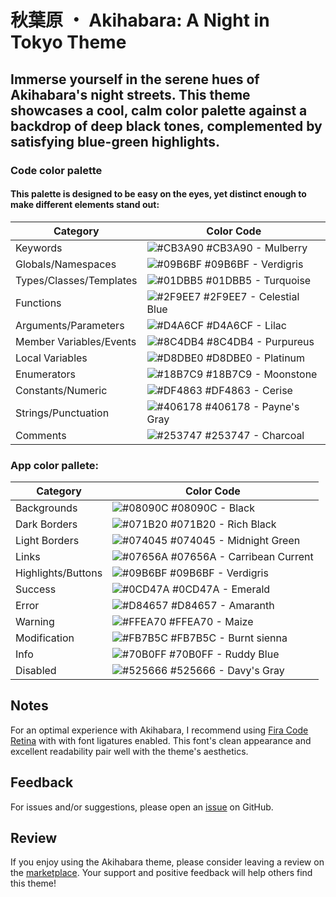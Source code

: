 # 秋葉原 ・ Akihabara: A Night in Tokyo Theme

## Immerse yourself in the serene hues of Akihabara's night streets. This theme showcases a cool, calm color palette against a backdrop of deep black tones, complemented by satisfying blue-green highlights.

### Code color palette

#### This palette is designed to be easy on the eyes, yet distinct enough to make different elements stand out:

| Category                   | Color Code                 |
|----------------------------|----------------------------|
| Keywords                   | ![#CB3A90](https://via.placeholder.com/15/CB3A90/000000?text=+) #CB3A90 - Mulberry |
| Globals/Namespaces         | ![#09B6BF](https://via.placeholder.com/15/09B6BF/000000?text=+) #09B6BF - Verdigris |
| Types/Classes/Templates    | ![#01DBB5](https://via.placeholder.com/15/01DBB5/000000?text=+) #01DBB5 - Turquoise |
| Functions                  | ![#2F9EE7](https://via.placeholder.com/15/2F9EE7/000000?text=+) #2F9EE7 - Celestial Blue |
| Arguments/Parameters       | ![#D4A6CF](https://via.placeholder.com/15/D4A6CF/000000?text=+) #D4A6CF - Lilac |
| Member Variables/Events    | ![#8C4DB4](https://via.placeholder.com/15/8C4DB4/000000?text=+) #8C4DB4 - Purpureus |
| Local Variables            | ![#D8DBE0](https://via.placeholder.com/15/D8DBE0/000000?text=+) #D8DBE0 - Platinum |
| Enumerators                | ![#18B7C9](https://via.placeholder.com/15/18B7C9/000000?text=+) #18B7C9 - Moonstone |
| Constants/Numeric          | ![#DF4863](https://via.placeholder.com/15/DF4863/000000?text=+) #DF4863 - Cerise |
| Strings/Punctuation        | ![#406178](https://via.placeholder.com/15/406178/000000?text=+) #406178 - Payne's Gray |
| Comments                   | ![#253747](https://via.placeholder.com/15/253747/000000?text=+) #253747 - Charcoal |

### App color pallete:

| Category              | Color Code                 |
|-----------------------|----------------------------|
| Backgrounds           | ![#08090C](https://via.placeholder.com/15/08090C/000000?text=+) #08090C - Black |
| Dark Borders          | ![#071B20](https://via.placeholder.com/15/071B20/000000?text=+) #071B20 - Rich Black |
| Light Borders         | ![#074045](https://via.placeholder.com/15/074045/000000?text=+) #074045 - Midnight Green |
| Links                 | ![#07656A](https://via.placeholder.com/15/07656A/000000?text=+) #07656A - Carribean Current |
| Highlights/Buttons    | ![#09B6BF](https://via.placeholder.com/15/09B6BF/000000?text=+) #09B6BF - Verdigris |
| Success               | ![#0CD47A](https://via.placeholder.com/15/0CD47A/000000?text=+) #0CD47A - Emerald |
| Error                 | ![#D84657](https://via.placeholder.com/15/D84657/000000?text=+) #D84657 - Amaranth |
| Warning               | ![#FFEA70](https://via.placeholder.com/15/FFEA70/000000?text=+) #FFEA70 - Maize |
| Modification          | ![#FB7B5C](https://via.placeholder.com/15/FB7B5C/000000?text=+) #FB7B5C - Burnt sienna |
| Info                  | ![#70B0FF](https://via.placeholder.com/15/70B0FF/000000?text=+) #70B0FF - Ruddy Blue |
| Disabled              | ![#525666](https://via.placeholder.com/15/525666/000000?text=+) #525666 - Davy's Gray |

## Notes
For an optimal experience with Akihabara, I recommend using [Fira Code Retina][fira_code_link] with with font ligatures enabled. This font's clean appearance and excellent readability pair well with the theme's aesthetics.

## Feedback

For issues and/or suggestions, please open an [issue][issue_link] on GitHub.

## Review
If you enjoy using the Akihabara theme, please consider leaving a review on the [marketplace][marketplace_link]. Your support and positive feedback will help others find this theme!

[fira_code_link]: https://github.com/tonsky/FiraCode 'FiraCode GitHub repository page'
[issue_link]: https://github.com/justinlavi/Akihabara/issues 'GitHub issue page'
[marketplace_link]: https://marketplace.visualstudio.com/items?itemName=justin-lavi.akihabara 'Visual Studio Marketplace page'
